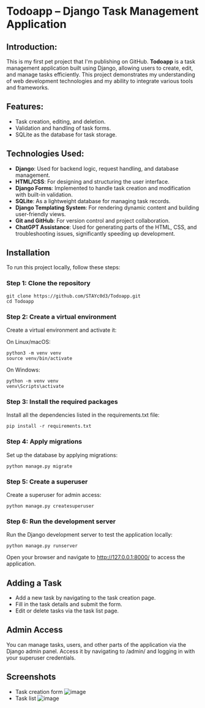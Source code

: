 # Todoapp – Django Task Management Application

## Introduction:
This is my first pet project that I'm publishing on GitHub. **Todoapp** is a task management application built using Django, allowing users to create, edit, and manage tasks efficiently. This project demonstrates my understanding of web development technologies and my ability to integrate various tools and frameworks.

## Features:
- Task creation, editing, and deletion.
- Validation and handling of task forms.
- SQLite as the database for task storage.

## Technologies Used:
- **Django**: Used for backend logic, request handling, and database management.
- **HTML/CSS**: For designing and structuring the user interface.
- **Django Forms**: Implemented to handle task creation and modification with built-in validation.
- **SQLite**: As a lightweight database for managing task records.
- **Django Templating System**: For rendering dynamic content and building user-friendly views.
- **Git and GitHub**: For version control and project collaboration.
- **ChatGPT Assistance**: Used for generating parts of the HTML, CSS, and troubleshooting issues, significantly speeding up development.

## Installation

To run this project locally, follow these steps:

### Step 1: Clone the repository
```
git clone https://github.com/STAYc0d3/Todoapp.git
cd Todoapp
```
### Step 2: Create a virtual environment
Create a virtual environment and activate it:

On Linux/macOS:
```
python3 -m venv venv
source venv/bin/activate
```
On Windows:
```
python -m venv venv
venv\Scripts\activate
```
### Step 3: Install the required packages
Install all the dependencies listed in the requirements.txt file:
```
pip install -r requirements.txt
```
### Step 4: Apply migrations
Set up the database by applying migrations:
```
python manage.py migrate
```
### Step 5: Create a superuser
Create a superuser for admin access:
```
python manage.py createsuperuser
```
### Step 6: Run the development server
Run the Django development server to test the application locally:
```
python manage.py runserver
```
Open your browser and navigate to http://127.0.0.1:8000/ to access the application.

## Adding a Task
- Add a new task by navigating to the task creation page.
- Fill in the task details and submit the form.
- Edit or delete tasks via the task list page.
## Admin Access
You can manage tasks, users, and other parts of the application via the Django admin panel. Access it by navigating to /admin/ and logging in with your superuser credentials.
## Screenshots
- Task creation form ![image](https://github.com/user-attachments/assets/d47e2a56-2f9e-49e7-bc92-8d2cc0711bba)
- Task list ![image](https://github.com/user-attachments/assets/1c9be02f-dcd1-4581-9cfc-5257a1fcbdd9)

